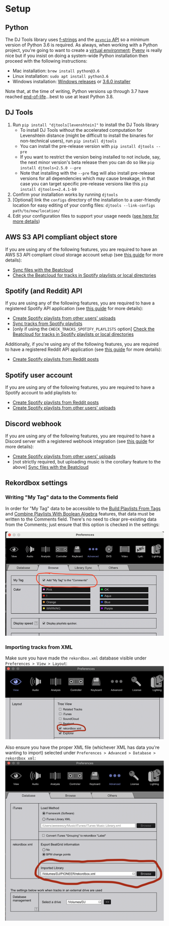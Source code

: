# Setup

## Python
The DJ Tools library uses [f-strings](https://peps.python.org/pep-0498/) and the [`asyncio` API](https://peps.python.org/pep-3156/) so a minimum version of Python 3.6 is required. As always, when working with a Python project, you're going to want to create a [virtual environment](https://docs.python.org/3/tutorial/venv.html); [Pyenv](https://github.com/pyenv/pyenv) is really nice but if you insist on doing a system-wide Python installation then proceed with the following instructions:

- Mac installation: `brew install python@3.6`
- Linux installation: `sudo apt install python3.6`
- Windows installation: [Windows releases](https://www.python.org/downloads/windows/) or [3.6.0 installer](https://www.python.org/ftp/python/3.6.0/python-3.6.0.exe)

Note that, at the time of writing, Python versions up through 3.7 have reached [end-of-life](https://devguide.python.org/versions/)...best to use at least Python 3.8.

## DJ Tools
1. Run `pip install "djtools[levenshtein]"` to install the DJ Tools library
    - To install DJ Tools without the accelerated computation for Levenshtein distance (might be difficult to install the binaries for non-technical users), run `pip install djtools`
    - You can install the pre-release version with `pip install djtools --pre`
    - If you want to restrict the version being installed to not include, say, the next minor version's beta release then you can do so like `pip install djtools<2.5.0 --pre`
    - Note that installing with the `--pre` flag will also install pre-release versions for all dependencies which may cause breakage, in that case you can target specific pre-release versions like this `pip install djtools==2.4.1-b9`
1. Confirm your installation works by running `djtools`
1. [Optional] link the `configs` directory of the installation to a user-friendly location for easy editing of your config files: `djtools --link-configs path/to/new/location/`
1. Edit your configuration files to support your usage needs ([see here for more details](configuration.md))

## AWS S3 API compliant object store
If you are using any of the following features, you are required to have an AWS S3 API compliant cloud storage account setup (see [this guide](../../how_to_guides/setup_object_storage.md) for more details):

* [Sync files with the Beatcloud](../../how_to_guides/sync_beatcloud.md)
* [Check the Beatcloud for tracks in Spotify playlists or local directories](../../how_to_guides/check_beatcloud.md)

## Spotify (and Reddit) API
If you are using any of the following features, you are required to have a registered Spotify API application (see [this guide](../../how_to_guides/reddit_spotify_api_access.md) for more details):

* [Create Spotify playlists from other users' uploads](../../how_to_guides/spotify_playlist_from_upload.md)
* [Sync tracks from Spotify playlists](../../how_to_guides/sync_spotify.md)
* [only if using the `CHECK_TRACKS_SPOTIFY_PLAYLISTS` option] [Check the Beatcloud for tracks in Spotify playlists or local directories](../../how_to_guides/check_beatcloud.md)

Additionally, if you're using any of the following features, you are required to have a registered Reddit API application (see [this guide](../../how_to_guides/reddit_spotify_api_access.md) for more details):

* [Create Spotify playlists from Reddit posts](../../how_to_guides/spotify_playlist_from_reddit.md)

## Spotify user account
If you are using any of the following features, you are required to have a Spotify account to add playlists to:

* [Create Spotify playlists from Reddit posts](../../how_to_guides/spotify_playlist_from_reddit.md)
* [Create Spotify playlists from other users' uploads](../../how_to_guides/spotify_playlist_from_upload.md)

## Discord webhook
If you are using any of the following features, you are required to have a Discord server with a registered webhook integration (see [this guide](https://support.discord.com/hc/en-us/articles/228383668-Intro-to-Webhooks) for more details):

* [Create Spotify playlists from other users' uploads](../../how_to_guides/spotify_playlist_from_upload.md)
* [not strictly required, but uploading music is the corollary feature to the above] [Sync files with the Beatcloud](../../how_to_guides/sync_beatcloud.md#uploading-music)

## Rekordbox settings

### Writing "My Tag" data to the Comments field
In order for "My Tag" data to be accessible to the [Build Playlists From Tags](../../how_to_guides/collection_playlists.md) and [Combine Playlists With Boolean Algebra](../../how_to_guides/combiner_playlists.md) features, that data must be written to the Comments field. There's no need to clear pre-existing data from the Comments; just ensure that this option is checked in the settings:

![alt text](../../images/Pioneer_MyTag_Comments.png "Writing My Tag data to Comments")

### Importing tracks from XML
Make sure you have made the `rekordbox.xml` database visible under `Preferences > View > Layout`:
![alt text](../../images/Pioneer_Preferences_View.png "Show XML database in side panel")

Also ensure you have the proper XML file (whichever XML has data you're wanting to import) selected under `Preferences > Advanced > Database > rekordbox xml`:
![alt text](../../images/Pioneer_Preferences_Database.png "Select XML database")
